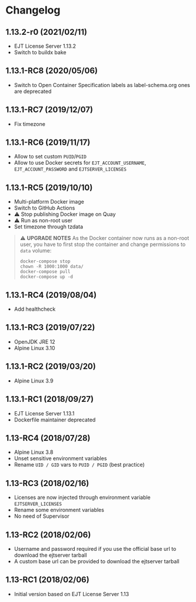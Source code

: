 # Changelog

## 1.13.2-r0 (2021/02/11)

* EJT License Server 1.13.2
* Switch to buildx bake

## 1.13.1-RC8 (2020/05/06)

* Switch to Open Container Specification labels as label-schema.org ones are deprecated

## 1.13.1-RC7 (2019/12/07)

* Fix timezone

## 1.13.1-RC6 (2019/11/17)

* Allow to set custom `PUID`/`PGID`
* Allow to use Docker secrets for `EJT_ACCOUNT_USERNAME`, `EJT_ACCOUNT_PASSWORD` and `EJTSERVER_LICENSES`

## 1.13.1-RC5 (2019/10/10)

* Multi-platform Docker image
* Switch to GitHub Actions
* :warning: Stop publishing Docker image on Quay
* :warning: Run as non-root user
* Set timezone through tzdata

> :warning: **UPGRADE NOTES**
> As the Docker container now runs as a non-root user, you have to first stop the container and change permissions to `data` volume:
> ```
> docker-compose stop
> chown -R 1000:1000 data/
> docker-compose pull
> docker-compose up -d
> ```

## 1.13.1-RC4 (2019/08/04)

* Add healthcheck

## 1.13.1-RC3 (2019/07/22)

* OpenJDK JRE 12
* Alpine Linux 3.10

## 1.13.1-RC2 (2019/03/20)

* Alpine Linux 3.9

## 1.13.1-RC1 (2018/09/27)

* EJT License Server 1.13.1
* Dockerfile maintainer deprecated

## 1.13-RC4 (2018/07/28)

* Alpine Linux 3.8
* Unset sensitive environment variables
* Rename `UID / GID` vars to `PUID / PGID` (best practice)

## 1.13-RC3 (2018/02/16)

* Licenses are now injected through environment variable `EJTSERVER_LICENSES`
* Rename some environment variables
* No need of Supervisor

## 1.13-RC2 (2018/02/06)

* Username and password required if you use the official base url to download the ejtserver tarball
* A custom base url can be provided to download the ejtserver tarball

## 1.13-RC1 (2018/02/06)

* Initial version based on EJT License Server 1.13

